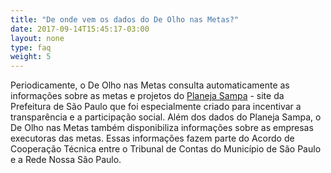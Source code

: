 ```yaml
---
title: "De onde vem os dados do De Olho nas Metas?"
date: 2017-09-14T15:45:17-03:00
layout: none
type: faq
weight: 5
---
```


Periodicamente, o De Olho nas Metas consulta automaticamente as informações sobre as metas e projetos do [Planeja Sampa](http://planejasampa.prefeitura.sp.gov.br) - site da Prefeitura de São Paulo que foi especialmente criado para incentivar a transparência e a participação social. Além dos dados do Planeja Sampa, o De Olho nas Metas também disponibiliza informações sobre as empresas executoras das metas. Essas informações fazem parte do Acordo de Cooperação Técnica entre o Tribunal de Contas do Município de São Paulo e a Rede Nossa São Paulo.
